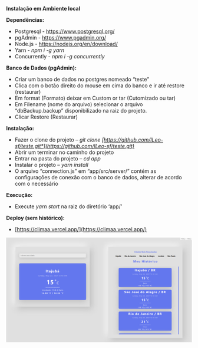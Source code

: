 **Instalação em Ambiente local**

**Dependências:** 

- Postgresql - <https://www.postgresql.org/>
- pgAdmin - <https://www.pgadmin.org/>
- Node.js -  <https://nodejs.org/en/download/>
- Yarn - *npm i  -g yarn*
- Concurrently - *npm i -g concurrently*


**Banco de Dados (pgAdmin):** 

- Criar um banco de dados no postgres nomeado “teste”
- Clica com o botão direito do mouse em cima do banco e ir até restore (restaurar)
- Em format (Formato) deixar em Custom or tar (Cutomizado ou tar)
- Em Filename (nome do arquivo) selecionar o arquivo “dbBackup.backup” disponibilizado na raiz do projeto.
- Clicar Restore (Restaurar)

**Instalação:**

- Fazer o clone do projeto – *git clone [https://github.com/lLeo-sf/teste.git*](https://github.com/lLeo-sf/teste.git)*
- Abrir um terminar no caminho do projeto
- Entrar na pasta do projeto – *cd app*
- Instalar o projeto – *yarn install*
- O arquivo “connection.js” em “app/src/server/” contém as configurações de conexão com o banco de dados, alterar de acordo com o necessário 

**Execução:** 

- Execute *yarn start* na raiz do diretório ‘app/’

**Deploy (sem histórico):**
- [https://climaa.vercel.app/](https://climaa.vercel.app/)
<img src="clima.png" alt="screenshot"/>

